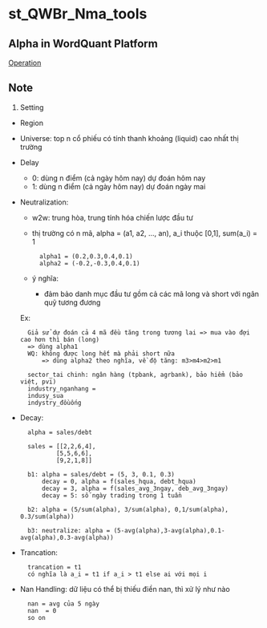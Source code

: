 # st_QWBr_Nma_tools

## Alpha in WordQuant Platform
 
 [Operation](https://platform.worldquantbrain.com/learn/data-and-operators/operators?_gl=1*je5iyn*_ga*MTAwMTk0NzY2OS4xNjcyNzA5NzU3*_ga_9RN6WVT1K1*MTY3MzM2MDU0OC4zNi4xLjE2NzMzNjQ3MjQuNTkuMC4w)

## Note
 1. Setting
- Region
- Universe: top n cổ phiếu có tính thanh khoảng (liquid) cao nhất thị trường
- Delay
	+ 0: dùng n điểm (cả ngày hôm nay) dự đoán hôm nay
	+ 1: dùng n điểm (cả ngày hôm nay) dự đoán ngày mai
- Neutralization:
	+ w2w: trung hòa, trung tính hóa chiến lược đầu tư
	+ thị trường có n mã, alpha = (a1, a2, ..., an), a_i thuộc [0,1], sum(a_i) = 1

            alpha1 = (0.2,0.3,0.4,0.1)
            alpha2 = (-0.2,-0.3,0.4,0.1)
	+ ý nghĩa: 
        - đảm bảo danh mục đầu tư gồm cả các mã long và short với ngân quỹ tương đương
	
    Ex: 
		
		Giả sử dự đoán cả 4 mã đều tăng trong tương lai => mua vào đợi cao hơn thì bán (long)
	    => dùng alpha1
		WQ: không được long hết mà phải short nữa
			=> dùng alpha2 theo nghĩa, về độ tăng: m3>m4>m2>m1
			
		sector_tai chinh: ngân hàng (tpbank, agrbank), bảo hiểm (bảo việt, pvi)
		industry_nganhang = 
		indusy_sua
		indystry_đồuống

- Decay:
	
		alpha = sales/debt

		sales = [[2,2,6,4],
				[5,5,6,6],
				[9,2,1,8]]		

		b1: alpha = sales/debt = (5, 3, 0.1, 0.3)
			decay = 0, alpha = f(sales_hqua, debt_hqua)
			decay = 3, alpha = f(sales_avg_3ngay, deb_avg_3ngay)
			decay = 5: số ngày trading trong 1 tuần

		b2: alpha = (5/sum(alpha), 3/sum(alpha), 0,1/sum(alpha), 0.3/sum(alpha))

		b3: neutralize: alpha = (5-avg(alpha),3-avg(alpha),0.1-avg(alpha),0.3-avg(alpha))


- Trancation:

		trancation = t1
		có nghĩa là a_i = t1 if a_i > t1 else ai với mọi i
- Nan Handling: dữ liệu có thể bị thiếu điền nan, thì xử lý như nào

		nan = avg của 5 ngày
		nan  = 0
		so on
